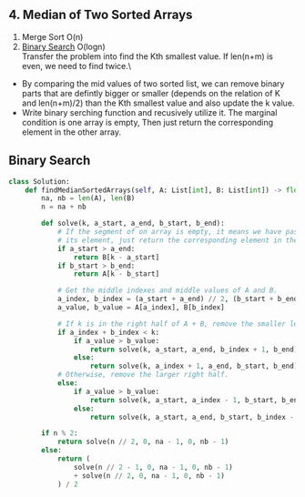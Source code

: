 ## 4. Median of Two Sorted Arrays

1. Merge Sort  O(n)
2. [Binary Search](#binary-search) O(logn)\
Transfer the problem into find the Kth smallest value. If len(n+m) is even, we need to find twice.\
- By comparing the mid values of two sorted list, we can remove binary parts that are
defintly bigger or smaller (depends on the relation of K and len(n+m)/2) than the Kth smallest value and also update the k value.
- Write binary serching function and recusively utilize it. The marginal condition is one array is empty, Then
just return the corresponding element in the other array.


## Binary Search
```python
class Solution:
    def findMedianSortedArrays(self, A: List[int], B: List[int]) -> float:
        na, nb = len(A), len(B)
        n = na + nb

        def solve(k, a_start, a_end, b_start, b_end):
            # If the segment of on array is empty, it means we have passed all
            # its element, just return the corresponding element in the other array.
            if a_start > a_end:
                return B[k - a_start]
            if b_start > b_end:
                return A[k - b_start]

            # Get the middle indexes and middle values of A and B.
            a_index, b_index = (a_start + a_end) // 2, (b_start + b_end) // 2
            a_value, b_value = A[a_index], B[b_index]

            # If k is in the right half of A + B, remove the smaller left half.
            if a_index + b_index < k:
                if a_value > b_value:
                    return solve(k, a_start, a_end, b_index + 1, b_end)
                else:
                    return solve(k, a_index + 1, a_end, b_start, b_end)
            # Otherwise, remove the larger right half.
            else:
                if a_value > b_value:
                    return solve(k, a_start, a_index - 1, b_start, b_end)
                else:
                    return solve(k, a_start, a_end, b_start, b_index - 1)

        if n % 2:
            return solve(n // 2, 0, na - 1, 0, nb - 1)
        else:
            return (
                solve(n // 2 - 1, 0, na - 1, 0, nb - 1)
                + solve(n // 2, 0, na - 1, 0, nb - 1)
            ) / 2
```
